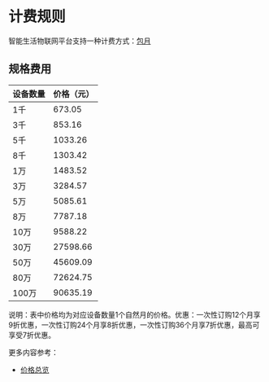 # 计费规则

智能生活物联网平台支持一种计费方式：[包月](Billing-Overview.md)

 ## 规格费用

|设备数量   | 价格（元） |
|:----- |:----- |
|1千 |673.05|
|3千 |853.16|
|5千 |1033.26|
|8千 |1303.42|
|1万 |1483.52|
|3万 |3284.57|
|5万 |5085.61|
|8万 |7787.18|
|10万 |9588.22|
|30万 |27598.66|
|50万 |45609.09|
|80万 |72624.75|
|100万 |90635.19|

说明：表中价格均为对应设备数量1个自然月的价格。优惠：一次性订购12个月享9折优惠，一次性订购24个月享8折优惠，一次性订购36个月享7折优惠，最高可享受7折优惠。

更多内容参考：

- [价格总览](Price-Overview.md)
